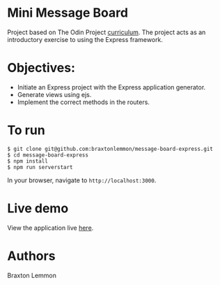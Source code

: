# Mini Message Board
Project based on The Odin Project [curriculum](https://www.theodinproject.com/courses/nodejs/lessons/mini-message-board?ref=lnav). The project acts as an introductory exercise to using the Express framework. 

# Objectives:
- Initiate an Express project with the Express application generator. 
- Generate views using ejs.
- Implement the correct methods in the routers.

# To run
```$ git clone git@github.com:braxtonlemmon/message-board-express.git```  
```$ cd message-board-express```  
```$ npm install```  
```$ npm run serverstart```  
  
In your browser, navigate to ```http://localhost:3000```.

# Live demo
View the application live [here](https://serene-wildwood-68527.herokuapp.com/).

# Authors
Braxton Lemmon
